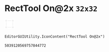 # RectTool On@2x `32x32`
<img src="/img/RectTool%20On@2x.png" width=32 height=32>

``` CSharp
EditorGUIUtility.IconContent("RectTool On@2x")
```
```
5039120569757844772
```

